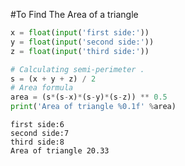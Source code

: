 #To Find The Area of a triangle


```python
x = float(input('first side:'))
y = float(input('second side:'))
z = float(input('third side:'))

# Calculating semi-perimeter .
s = (x + y + z) / 2
# Area formula
area = (s*(s-x)*(s-y)*(s-z)) ** 0.5
print('Area of triangle %0.1f' %area)
```

    first side:6
    second side:7
    third side:8
    Area of triangle 20.33
    
